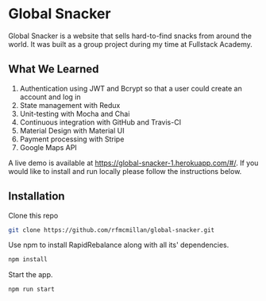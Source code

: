 # Global Snacker

Global Snacker is a website that sells hard-to-find snacks from around the world. It was built as a group project during my time at Fullstack Academy.

## What We Learned

1. Authentication using JWT and Bcrypt so that a user could create an account and log in
2. State management with Redux
3. Unit-testing with Mocha and Chai
4. Continuous integration with GitHub and Travis-CI
5. Material Design with Material UI
6. Payment processing with Stripe
7. Google Maps API

A live demo is available at https://global-snacker-1.herokuapp.com/#/. If you would like to install and run locally please follow the instructions below.

## Installation

Clone this repo

```bash
git clone https://github.com/rfmcmillan/global-snacker.git
```

Use npm to install RapidRebalance along with all its' dependencies.

```bash
npm install
```

Start the app.

```bash
npm run start
```
